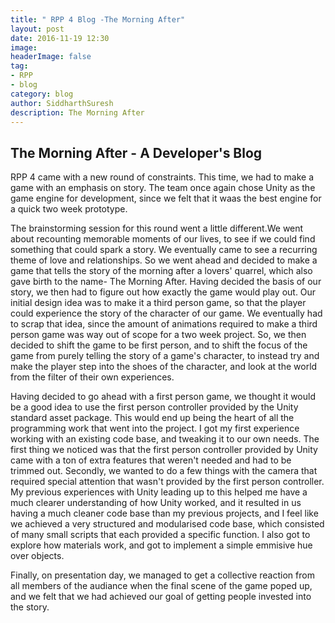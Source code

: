 ```yaml
---
title: " RPP 4 Blog -The Morning After"
layout: post
date: 2016-11-19 12:30
image:
headerImage: false
tag: 
- RPP
- blog
category: blog
author: SiddharthSuresh
description: The Morning After
---
```



## The Morning After - A Developer's Blog


RPP 4 came with a new round of constraints. This time, we had to make a game with an emphasis on story. The team once again chose Unity as the game engine for development, since we felt that it waas the best
engine for a quick two week prototype.

The brainstorming session for this round went a little different.We went about recounting memorable moments of our lives, to see if we could find something that could spark a story. We eventually came to see a 
recurring theme of love and relationships. So we went ahead and decided to make a game that tells the story of the morning after a lovers' quarrel, which also gave birth to the name- The Morning After.
Having decided the basis of our story, we then had to figure out how exactly the game would play out. Our initial design idea was to make it a third person game, so that the player could experience the story of the
character of our game. We eventually had to scrap that idea, since the amount of animations required to make a third person game was way out of scope for a two week project. So, we then decided to shift the game to be
first person, and to shift the focus of the game from purely telling the story of a game's character, to instead try and make the player step into the shoes of the character, and look at the world from the filter
of their own experiences.

Having decided to go ahead with a first person game, we thought it would be a good idea to use the first person controller provided by the Unity standard asset package. This would end up being the heart of all the
programming work that went into the project. I got my first experience working with an existing code base, and tweaking it to our own needs. The first thing we noticed was that the first person controller provided by
Unity came with a ton of extra features that weren't needed and had to be trimmed out. Secondly, we wanted to do a few things with the camera that required special attention that wasn't provided by the first person controller.
My previous experiences with Unity leading up to this helped me have a much clearer understanding of how Unity worked, and it resulted in us having a much cleaner code base than my previous projects, and I feel like we
achieved a very structured and modularised code base, which consisted of many small scripts that each provided a specific function. I also got to explore how materials work, and got to implement a simple emmisive hue over
objects.

Finally, on presentation day, we managed to get a collective reaction from all members of the audiance when the final scene of the game poped up, and we felt that we had achieved our goal of getting people
invested into the story.

